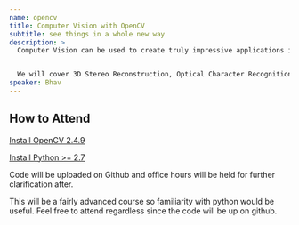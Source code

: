 ```yaml
---
name: opencv
title: Computer Vision with OpenCV
subtitle: see things in a whole new way
description: >
  Computer Vision can be used to create truly impressive applications in a short amount of time during a Hackathon. OpenCV is a popular Open Source library that contains pre-implemented computer vision algorithms. In this Crash Course, we will briefly go through some applications using OpenCV with concrete examples.


  We will cover 3D Stereo Reconstruction, Optical Character Recognition and Face Detection.
speaker: Bhav
---
```


## How to Attend

[Install OpenCV 2.4.9][opencv]


[Install Python >= 2.7][python]


Code will be uploaded on Github and office hours will be held for further clarification after.


This will be a fairly advanced course so familiarity with python would be useful. Feel free to attend regardless since the code will be up on github.

[opencv]: http://opencv.org/downloads.html
[python]: https://www.python.org/downloads/
